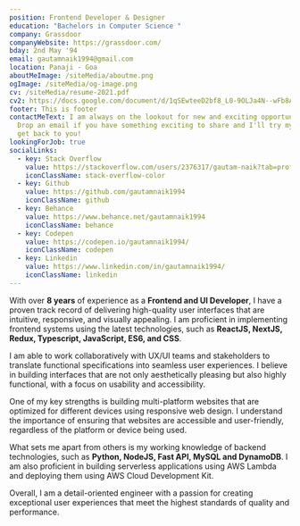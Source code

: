 ```yaml
---
position: Frontend Developer & Designer
education: "Bachelors in Computer Science "
company: Grassdoor
companyWebsite: https://grassdoor.com/
bday: 2nd May '94
email: gautamnaik1994@gmail.com
location: Panaji - Goa
aboutMeImage: /siteMedia/aboutme.png
ogImage: /siteMedia/og-image.png
cv: /siteMedia/resume-2021.pdf
cv2: https://docs.google.com/document/d/1qSEwteeD2bf8_L0-9OLJa4N--wFb8ApMShBwx571WwM/edit?usp=sharing
footer: This is footer
contactMeText: I am always on the lookout for new and exciting opportunities.
  Drop an email if you have something exciting to share and I'll try my best to
  get back to you!
lookingForJob: true
socialLinks:
  - key: Stack Overflow
    value: https://stackoverflow.com/users/2376317/gautam-naik?tab=profile
    iconClassName: stack-overflow-color
  - key: Github
    value: https://github.com/gautamnaik1994
    iconClassName: github
  - key: Behance
    value: https://www.behance.net/gautamnaik1994
    iconClassName: behance
  - key: Codepen
    value: https://codepen.io/gautamnaik1994/
    iconClassName: codepen
  - key: Linkedin
    value: https://www.linkedin.com/in/gautamnaik1994/
    iconClassName: linkedin
---
```


With over **8 years** of experience as a **Frontend and UI Developer**, I have a proven track record of delivering high-quality user interfaces that are intuitive, responsive, and visually appealing. I am proficient in implementing frontend systems using the latest technologies, such as **ReactJS, NextJS, Redux, Typescript, JavaScript, ES6, and CSS**.

I am able to work collaboratively with UX/UI teams and stakeholders to translate functional specifications into seamless user experiences. I believe in building interfaces that are not only aesthetically pleasing but also highly functional, with a focus on usability and accessibility.

One of my key strengths is building multi-platform websites that are optimized for different devices using responsive web design. I understand the importance of ensuring that websites are accessible and user-friendly, regardless of the platform or device being used.

What sets me apart from others is my working knowledge of backend technologies, such as **Python, NodeJS, Fast API, MySQL and DynamoDB**. I am also proficient in building serverless applications using AWS Lambda and deploying them using AWS Cloud Development Kit.

Overall, I am a detail-oriented engineer with a passion for creating exceptional user experiences that meet the highest standards of quality and performance.
